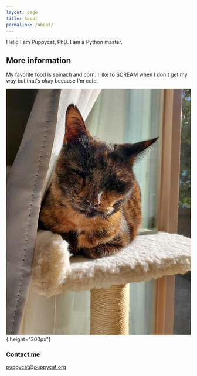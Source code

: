 ```yaml
---
layout: page
title: About
permalink: /about/
---
```

Hello I am Puppycat, PhD. I am a Python master.

## More information

My favorite food is spinach and corn. I like to SCREAM when I don't get my way but that's okay because I'm cute.

![](/images/puppycat.jpg){:height="300px"}

### Contact me

[puppycat@puppycat.org](mailto:puppycat@puppycat.org)